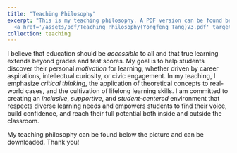 ```yaml
---
title: "Teaching Philosophy"
excerpt: "This is my teaching philosophy. A PDF version can be found below the picture. <br/><img src='/images/teachph2.png'> <br/>
  <a href='/assets/pdf/Teaching Philosophy(Yongfeng Tang)V3.pdf' target='_blank'>Download PDF</a>"
collection: teaching
---
```

I believe that education should be *accessible* to all and that true learning extends beyond grades and test scores. My goal is to help students discover their personal *motivation* for learning, whether driven by career aspirations, intellectual curiosity, or civic engagement. In my teaching, I emphasize *critical thinking*, the application of theoretical concepts to real-world cases, and the cultivation of lifelong learning skills. I am committed to creating an *inclusive*, *supportive*, and *student-centered* environment that respects diverse learning needs and empowers students to find their voice, build confidence, and reach their full potential both inside and outside the classroom.

My teaching philosophy can be found below the picture and can be downloaded. Thank you!

